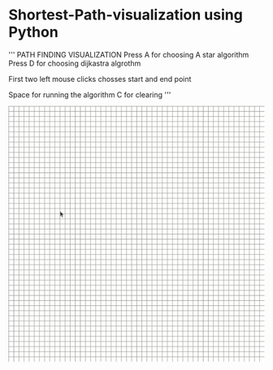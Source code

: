 # Shortest-Path-visualization using Python
'''
PATH FINDING VISUALIZATION
Press A for choosing A star algorithm
Press D for choosing dijkastra algrothm

First two left mouse clicks chosses start and end point

Space for running the algorithm
C for clearing 
'''

![path finding visualization](https://github.com/snailsgit/Shortest-Path-visualization/blob/main/visual.gif)
